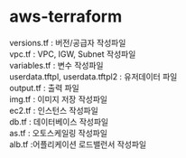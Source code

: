 # aws-terraform

versions.tf : 버전/공급자 작성파일<br/>
vpc.tf : VPC, IGW, Subnet 작성파일<br/>
variables.tf : 변수 작성파일<br/>
userdata.tftpl, userdata.tftpl2 : 유저데이터 파일<br/>
output.tf : 출력 파일<br/>
img.tf : 이미지 저장 작성파일<br/>
ec2.tf : 인스턴스 작성파일<br/>
db.tf : 데이터베이스 작성파일<br/>
as.tf : 오토스케일링 작성파일<br/>
alb.tf :어플리케이션 로드밸런서 작성파일
